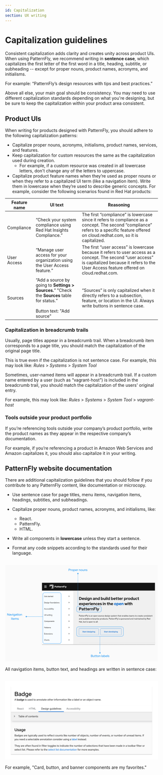 ```yaml
---
id: Capitalization
section: UX writing
---
```


# Capitalization guidelines

Consistent capitalization adds clarity and creates unity across product UIs. When using PatternFly, we recommend writing in **sentence case**, which capitalizes the first letter of the first word in a title, heading, subtitle, or subheading -- except for proper nouns, product names, acronyms, and initialisms. 
    
For example: “PatternFly’s design resources with tips and best practices.”

Above all else, your main goal should be consistency. You may need to use different capitalization standards depending on what you're designing, but be sure to keep the capitalization within your product area consistent.

## Product UIs

When writing for products designed with PatternFly, you should adhere to the following capitalization patterns:

- Capitalize proper nouns, acronyms, initialisms, product names, services, and features. 
- Keep capitalization for custom resources the same as the capitalization used during creation. 
    - For example, if a custom resource was created in all lowercase letters, don't change any of the letters to uppercase. 
- Capitalize product feature names when they’re used as proper nouns or when they refer to a capitalized UI term (like a navigation item). Write them in lowercase when they’re used to describe generic concepts. For example, consider the following scenarios found in Red Hat products:

<div class="ws-content-table">

| **Feature name** | **UI text**  | **Reasoning**    |
|------------------|--------------|------------------|
| Compliance   | “Check your system compliance using Red Hat Insights Compliance.”                                                  | The first “compliance” is lowercase since it refers to compliance as a concept. The second “compliance” refers to a specific feature offered on cloud.redhat.com, so it is capitalized.                                     |
| User Access  | “Manage user access for your organization using the User Access feature.”                                          | The first “user access” is lowercase because it refers to user access as a concept. The second “user access” is capitalized because it refers to the User Access feature offered on cloud.redhat.com. |
| Sources      | “Add a source by going to **Settings > Sources.**” "Check the **Sources** table for status."<br /><br />Button text: "Add source" | “Sources” is only capitalized when it directly refers to a subsection, feature, or location in the UI. Always write buttons in sentence case. |

</div>



### Capitalization in breadcrumb trails

Usually, page titles appear in a breadcrumb trail. When a breadcrumb item corresponds to a page title, you should match the capitalization of the original page title.

This is true even if the capitalization is not sentence case. For example, this may look like: *Rules* > *Systems* > *System Tool* 

Sometimes, user-named items will appear in a breadcrumb trail. If a custom name entered by a user (such as “vagrant-host”) is included in the breadcrumb trail, you should match the capitalization of the users' original entry.

For example, this may look like: *Rules* > *Systems* > *System Tool* > *vagrant-host* 

### Tools outside your product portfolio

If you’re referencing tools outside your company’s product portfolio, write the product names as they appear in the respective company’s documentation. 

For example, if you’re referencing a product in Amazon Web Services and Amazon capitalizes it, you should also capitalize it in your writing.

## PatternFly website documentation 

There are additional capitalization guidelines that you should follow if you contribute to any PatternFly content, like documentation or microcopy.

- Use sentence case for page titles, menu items, navigation items, headings, subtitles, and subheadings. 

- Capitalize proper nouns, product names, acronyms, and initialisms, like:
    - React. 
    - PatternFly.
    - HTML.

- Write all components in **lowercase** unless they start a sentence. 

- Format any code snippets according to the standards used for their language. 

<br />
<img src="./img/Testing.png"  alt="PatternFly website screenshot showing sentence case copy" />

All navigation items, button text, and headings are written in sentence case:

<br />
<img src="./img/Capitalization_ PF component page.png"  alt="PatternFly website screenshot showing sentence case copy" />

For example, "Card, button, and banner components are my favorites."

